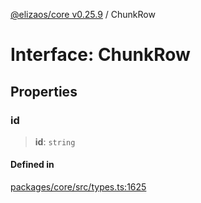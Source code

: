 [@elizaos/core v0.25.9](../index.md) / ChunkRow

# Interface: ChunkRow

## Properties

### id

> **id**: `string`

#### Defined in

[packages/core/src/types.ts:1625](https://github.com/Shelpin/aeternalsv2/blob/main/packages/core/src/types.ts#L1625)
